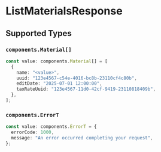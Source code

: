 # ListMaterialsResponse


## Supported Types

### `components.Material[]`

```typescript
const value: components.Material[] = [
  {
    name: "<value>",
    uuid: "123e4567-c54e-4016-bc8b-23110cf4c80b",
    editDate: "2025-07-01 12:00:00",
    taxRateUuid: "123e4567-11d0-42cf-9419-23110818409b",
  },
];
```

### `components.ErrorT`

```typescript
const value: components.ErrorT = {
  errorCode: 1000,
  message: "An error occurred completing your request",
};
```

